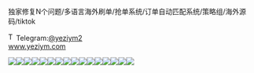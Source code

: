 独家修复N个问题/多语言海外刷单/抢单系统/订单自动匹配系统/策略组/海外源码/tiktok<p dir="auto"><a target="_blank" rel="noopener noreferrer nofollow" href="https://camo.githubusercontent.com/d614d90677fbc2e34c7c62ebc68c82379d87a57c4beaf05af65fec7ba6b72e36/68747470733a2f2f63646e2d69636f6e732d706e672e666c617469636f6e2e636f6d2f3531322f323131312f323131313634362e706e67"><img src="https://camo.githubusercontent.com/d614d90677fbc2e34c7c62ebc68c82379d87a57c4beaf05af65fec7ba6b72e36/68747470733a2f2f63646e2d69636f6e732d706e672e666c617469636f6e2e636f6d2f3531322f323131312f323131313634362e706e67" alt="Telegram Icon" style="width: 16px; max-width: 100%;" data-canonical-src="https://cdn-icons-png.flaticon.com/512/2111/2111646.png"></a>Telegram:<a href="https://t.me/yeziym2" rel="nofollow">@yeziym2</a><br><a href="https://www.yeziym.com/">www.yeziym.com</a></p><img src="https://github.com/yeziym/Ssa9iNPCJZ/blob/main/tXu9j.png"><img src="https://github.com/yeziym/Ssa9iNPCJZ/blob/main/TWYaC.png"><img src="https://github.com/yeziym/Ssa9iNPCJZ/blob/main/JXWhK.png"><img src="https://github.com/yeziym/Ssa9iNPCJZ/blob/main/bJEek.png"><img src="https://github.com/yeziym/Ssa9iNPCJZ/blob/main/IX5jM.png"><img src="https://github.com/yeziym/Ssa9iNPCJZ/blob/main/yLu08.png"><img src="https://github.com/yeziym/Ssa9iNPCJZ/blob/main/KBqeZ.png"><img src="https://github.com/yeziym/Ssa9iNPCJZ/blob/main/1xc8q.png"><img src="https://github.com/yeziym/Ssa9iNPCJZ/blob/main/saduN.png"><img src="https://github.com/yeziym/Ssa9iNPCJZ/blob/main/XQ4oB.png"><img src="https://github.com/yeziym/Ssa9iNPCJZ/blob/main/d2vEY.png"><img src="https://github.com/yeziym/Ssa9iNPCJZ/blob/main/0oD9K.png"><img src="https://github.com/yeziym/Ssa9iNPCJZ/blob/main/azB1y.png"><img src="https://github.com/yeziym/Ssa9iNPCJZ/blob/main/ZGqZF.png"><img src="https://github.com/yeziym/Ssa9iNPCJZ/blob/main/HdZaK.png"><img src="https://github.com/yeziym/Ssa9iNPCJZ/blob/main/MyKC1.png">